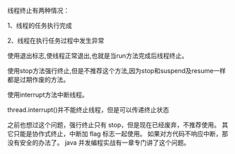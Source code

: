 线程终止有两种情况：

1、线程的任务执行完成

2、线程在执行任务过程中发生异常





使用退出标志,使线程正常退出,也就是当run方法完成后线程终止。

使用stop方法强行终止,但是不推荐这个方法,因为stop和suspend及resume一样都是过期作废的方法。

使用interrupt方法中断线程。





thread.interrupt()并不能终止线程，但是可以传递终止状态





之前也想过这个问题，强行终止只有 stop，但是现在已经废弃，不推荐使用。
其它只能是协作式终止，中断加 flag 标志一起使用。
如果对方代码不响应中断，那没有安全的办法了。
java 并发编程实战有一章专门讲了这个问题。